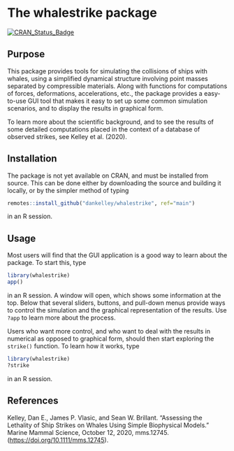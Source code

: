 # The whalestrike package

<!-- badges: start -->

[![CRAN\_Status\_Badge](https://www.r-pkg.org/badges/version/whalestrike)](https://cran.r-project.org/package=whalestrike)

<!-- badges: end -->

## Purpose

This package provides tools for simulating the collisions of ships with whales,
using a simplified dynamical structure involving point masses separated by
compressible materials. Along with functions for computations of forces,
deformations, accelerations, etc., the package provides a easy-to-use GUI tool
that makes it easy to set up some common simulation scenarios, and to display
the results in graphical form.

To learn more about the scientific background, and to see the results of some
detailed computations placed in the context of a database of observed strikes,
see Kelley et al. (2020).

## Installation

The package is not yet available on CRAN, and must be
installed from source. This can be done either by downloading the source and
building it locally, or by the simpler method of typing
```R
remotes::install_github("dankelley/whalestrike", ref="main")
```
in an R session.

## Usage

Most users will find that the GUI application is a good way to learn about the
package.  To start this, type
```R
library(whalestrike)
app()
```
in an R session.  A window will open, which shows some information at the top.
Below that several sliders, buttons, and pull-down menus provide ways to control
the simulation and the graphical representation of the results. Use `?app` to
learn more about the process.

Users who want more control, and who want to deal with the results in numerical
as opposed to graphical form, should then start exploring the `strike()`
function.  To learn how it works, type
```R
library(whalestrike)
?strike
```
in an R session.

## References

Kelley, Dan E., James P. Vlasic, and Sean W. Brillant. “Assessing the Lethality of Ship
Strikes on Whales Using Simple Biophysical Models.” Marine Mammal
Science, October 12, 2020, mms.12745. (https://doi.org/10.1111/mms.12745).

